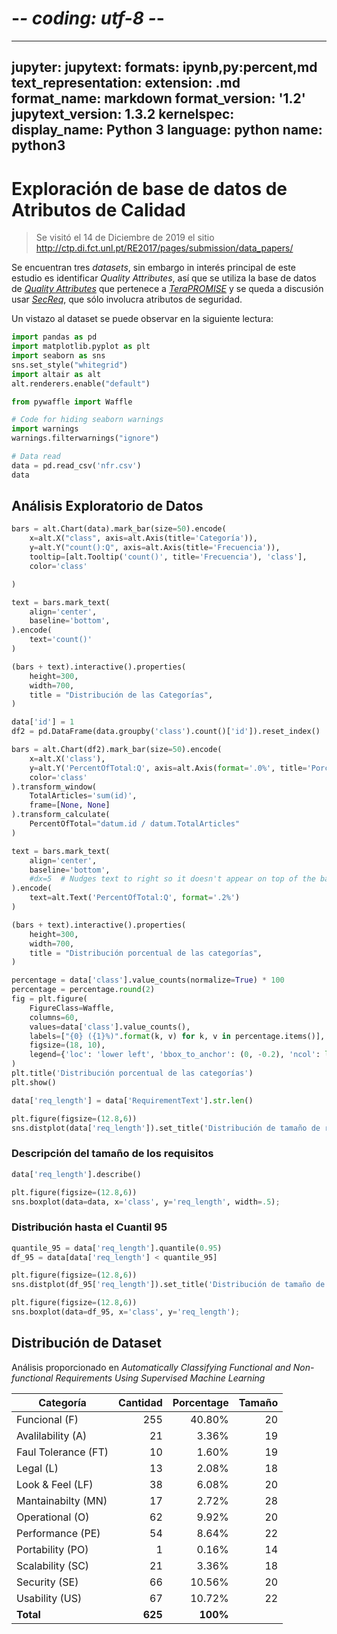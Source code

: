 # -*- coding: utf-8 -*-
---
jupyter:
  jupytext:
    formats: ipynb,py:percent,md
    text_representation:
      extension: .md
      format_name: markdown
      format_version: '1.2'
      jupytext_version: 1.3.2
  kernelspec:
    display_name: Python 3
    language: python
    name: python3
---

# Exploración de base de datos de Atributos de Calidad

> Se visitó el 14 de Diciembre de 2019 el sitio http://ctp.di.fct.unl.pt/RE2017/pages/submission/data_papers/

Se encuentran tres *datasets*, sin embargo in interés principal de este estudio es identificar *Quality Attributes*, así que se utiliza la base de datos de [_Quality Attributes_](http://ctp.di.fct.unl.pt/RE2017//downloads/datasets/nfr.arff) que pertenece a [_TeraPROMISE_](https://terapromise.csc.ncsu.edu/!/#repo/view/head/requirements/nfr) y se queda a discusión usar [_SecReq_](http://www.se.uni-hannover.de/pages/en:projekte_re_secreq), que sólo involucra atributos de seguridad.

Un vistazo al dataset se puede observar en la siguiente lectura:

```python
import pandas as pd
import matplotlib.pyplot as plt
import seaborn as sns
sns.set_style("whitegrid")
import altair as alt
alt.renderers.enable("default")

from pywaffle import Waffle

# Code for hiding seaborn warnings
import warnings
warnings.filterwarnings("ignore")

# Data read
data = pd.read_csv('nfr.csv')
data
```

## Análisis Exploratorio de Datos

```python
bars = alt.Chart(data).mark_bar(size=50).encode(
    x=alt.X("class", axis=alt.Axis(title='Categoría')),
    y=alt.Y("count():Q", axis=alt.Axis(title='Frecuencia')),
    tooltip=[alt.Tooltip('count()', title='Frecuencia'), 'class'],
    color='class'

)

text = bars.mark_text(
    align='center',
    baseline='bottom',
).encode(
    text='count()'
)

(bars + text).interactive().properties(
    height=300, 
    width=700,
    title = "Distribución de las Categorías",
)
```

```python
data['id'] = 1
df2 = pd.DataFrame(data.groupby('class').count()['id']).reset_index()

bars = alt.Chart(df2).mark_bar(size=50).encode(
    x=alt.X('class'),
    y=alt.Y('PercentOfTotal:Q', axis=alt.Axis(format='.0%', title='Porcentaje de requisitos')),
    color='class'
).transform_window(
    TotalArticles='sum(id)',
    frame=[None, None]
).transform_calculate(
    PercentOfTotal="datum.id / datum.TotalArticles"
)

text = bars.mark_text(
    align='center',
    baseline='bottom',
    #dx=5  # Nudges text to right so it doesn't appear on top of the bar
).encode(
    text=alt.Text('PercentOfTotal:Q', format='.2%')
)

(bars + text).interactive().properties(
    height=300, 
    width=700,
    title = "Distribución porcentual de las categorías",
)
```

```python
percentage = data['class'].value_counts(normalize=True) * 100
percentage = percentage.round(2)
fig = plt.figure(
    FigureClass=Waffle, 
    columns=60,
    values=data['class'].value_counts(),
    labels=["{0} ({1}%)".format(k, v) for k, v in percentage.items()],
    figsize=(18, 10),
    legend={'loc': 'lower left', 'bbox_to_anchor': (0, -0.2), 'ncol': len(data), 'framealpha': 0},
)
plt.title('Distribución porcentual de las categorías')
plt.show()
```

```python
data['req_length'] = data['RequirementText'].str.len()
```

```python
plt.figure(figsize=(12.8,6))
sns.distplot(data['req_length']).set_title('Distribución de tamaño de requisitos');
```

### Descripción del tamaño de los requisitos

```python
data['req_length'].describe()
```

```python
plt.figure(figsize=(12.8,6))
sns.boxplot(data=data, x='class', y='req_length', width=.5);
```

### Distribución hasta el Cuantil 95

```python
quantile_95 = data['req_length'].quantile(0.95)
df_95 = data[data['req_length'] < quantile_95]
```

```python
plt.figure(figsize=(12.8,6))
sns.distplot(df_95['req_length']).set_title('Distribución de tamaño de requisitos');
```

```python
plt.figure(figsize=(12.8,6))
sns.boxplot(data=df_95, x='class', y='req_length');
```

## Distribución de Dataset

Análisis proporcionado en _Automatically Classifying Functional and Non-functional Requirements Using Supervised Machine Learning_

| Categoría | Cantidad | Porcentage | Tamaño |
| - | -: | -: | -: |
| Funcional (F) | 255 | 40.80% | 20 |
| Avalilability (A) | 21 | 3.36% | 19 |
| Faul Tolerance (FT) | 10 | 1.60% | 19 |
| Legal (L) | 13 | 2.08% | 18 |
| Look & Feel (LF) | 38 | 6.08% | 20 |
| Mantainabilty (MN) | 17 | 2.72% | 28 |
| Operational (O) | 62 | 9.92% | 20 |
| Performance (PE) | 54 | 8.64% | 22 |
| Portability (PO) | 1 | 0.16% | 14 |
| Scalability (SC) | 21 | 3.36% | 18 |
| Security (SE) | 66 | 10.56% | 20 |
| Usability (US) | 67 | 10.72% | 22 |
| **Total** | **625** | **100%** |  |

```python

```
